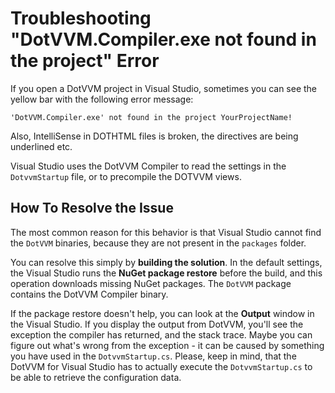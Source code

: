 # Troubleshooting "DotVVM.Compiler.exe not found in the project" Error

If you open a DotVVM project in Visual Studio, sometimes you can see the yellow bar with the following error message:

```DOTHTML
'DotVVM.Compiler.exe' not found in the project YourProjectName!
``` 

Also, IntelliSense in DOTHTML files is broken, the directives are being underlined etc. 

Visual Studio uses the DotVVM Compiler to read the settings in the `DotvvmStartup` file, or to precompile the DOTVVM views.

## How To Resolve the Issue

The most common reason for this behavior is that Visual Studio cannot find the `DotVVM` binaries, because they are not
present in the `packages` folder. 

You can resolve this simply by **building the solution**. In the default settings, the Visual Studio runs the **NuGet package 
restore** before the build, and this operation downloads missing NuGet packages. The `DotVVM` package contains the DotVVM Compiler
binary.

If the package restore doesn't help, you can look at the **Output** window in the Visual Studio. If you display the output from DotVVM,
you'll see the exception the compiler has returned, and the stack trace. Maybe you can figure out what's wrong from the exception -
it can be caused by something you have used in the `DotvvmStartup.cs`. Please, keep in mind, that the DotVVM for Visual Studio has 
to actually execute the `DotvvmStartup.cs` to be able to retrieve the configuration data.    
